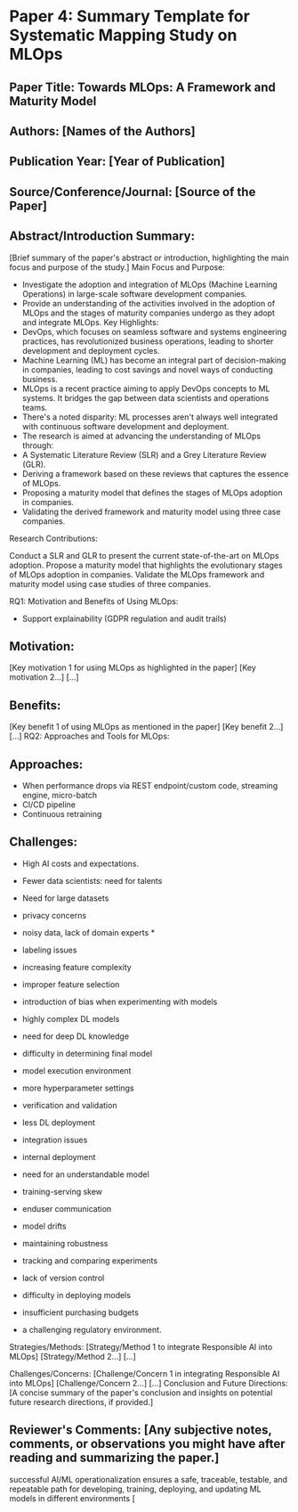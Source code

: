# Paper 4: Summary Template for Systematic Mapping Study on MLOps

## Paper Title: Towards MLOps: A Framework and Maturity Model

## Authors: [Names of the Authors]

## Publication Year: [Year of Publication]

## Source/Conference/Journal: [Source of the Paper]
 
## Abstract/Introduction Summary:
[Brief summary of the paper's abstract or introduction, highlighting the main focus and purpose of the study.]
Main Focus and Purpose:

* Investigate the adoption and integration of MLOps (Machine Learning Operations) in large-scale software development companies.
* Provide an understanding of the activities involved in the adoption of MLOps and the stages of maturity companies undergo as they adopt and integrate MLOps.
Key Highlights:
* DevOps, which focuses on seamless software and systems engineering practices, has revolutionized business operations, leading to shorter development and deployment cycles.
* Machine Learning (ML) has become an integral part of decision-making in companies, leading to cost savings and novel ways of conducting business.
* MLOps is a recent practice aiming to apply DevOps concepts to ML systems. It bridges the gap between data scientists and operations teams.
* There's a noted disparity: ML processes aren't always well integrated with continuous software development and deployment.
* The research is aimed at advancing the understanding of MLOps through:
* A Systematic Literature Review (SLR) and a Grey Literature Review (GLR).
* Deriving a framework based on these reviews that captures the essence of MLOps.
* Proposing a maturity model that defines the stages of MLOps adoption in companies.
* Validating the derived framework and maturity model using three case companies.

Research Contributions:

Conduct a SLR and GLR to present the current state-of-the-art on MLOps adoption.
Propose a maturity model that highlights the evolutionary stages of MLOps adoption in companies.
Validate the MLOps framework and maturity model using case studies of three companies.

RQ1: Motivation and Benefits of Using MLOps:
* Support explainability (GDPR regulation and audit trails)

## Motivation:
[Key motivation 1 for using MLOps as highlighted in the paper]
[Key motivation 2...]
[...]

## Benefits:
[Key benefit 1 of using MLOps as mentioned in the paper]
[Key benefit 2...]
[...]
RQ2: Approaches and Tools for MLOps:

## Approaches:
* When performance drops via REST endpoint/custom code, streaming engine, micro-batch
* CI/CD pipeline
* Continuous retraining

## Challenges:
* High AI costs and expectations.
* Fewer data scientists: need for talents
* Need for large datasets
* privacy concerns
* noisy data, lack of domain experts *
* labeling issues
* increasing feature complexity 
* improper feature selection 
* introduction of bias when experimenting with models 
* highly complex DL models 
* need for deep DL knowledge 
* difficulty in determining final model 
* model execution environment 
* more hyperparameter settings 
* verification and validation
* less DL deployment
* integration issues
* internal deployment
* need for an understandable model
* training-serving skew
* enduser communication
* model drifts
* maintaining robustness

* tracking and comparing experiments
* lack of version control
* difficulty in deploying models
* insufficient purchasing budgets 
* a challenging regulatory environment.

Strategies/Methods:
[Strategy/Method 1 to integrate Responsible AI into MLOps]
[Strategy/Method 2...]
[...]

Challenges/Concerns:
[Challenge/Concern 1 in integrating Responsible AI into MLOps]
[Challenge/Concern 2...]
[...]
Conclusion and Future Directions:
[A concise summary of the paper's conclusion and insights on potential future research directions, if provided.]

## Reviewer's Comments: [Any subjective notes, comments, or observations you might have after reading and summarizing the paper.]

 successful AI/ML operationalization ensures a safe, traceable, testable, and repeatable path for developing, training, deploying, and updating ML models in different environments [
